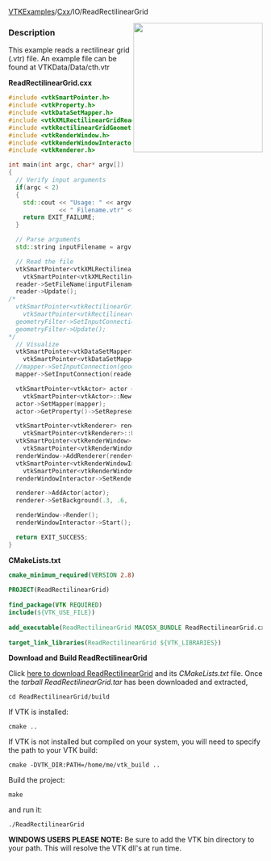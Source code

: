 [VTKExamples](Home)/[Cxx](Cxx)/IO/ReadRectilinearGrid

<img align="right" src="https://github.com/lorensen/VTKExamples/raw/master/Testing/Baseline/IO/TestReadRectilinearGrid.png" width="256" />

### Description
This example reads a rectilinear grid (.vtr) file. An example file can be found at VTKData/Data/cth.vtr

**ReadRectilinearGrid.cxx**
```c++
#include <vtkSmartPointer.h>
#include <vtkProperty.h>
#include <vtkDataSetMapper.h>
#include <vtkXMLRectilinearGridReader.h>
#include <vtkRectilinearGridGeometryFilter.h>
#include <vtkRenderWindow.h>
#include <vtkRenderWindowInteractor.h>
#include <vtkRenderer.h>

int main(int argc, char* argv[])
{
  // Verify input arguments
  if(argc < 2)
  {
    std::cout << "Usage: " << argv[0]
              << " Filename.vtr" << std::endl;
    return EXIT_FAILURE;
  }

  // Parse arguments
  std::string inputFilename = argv[1];

  // Read the file
  vtkSmartPointer<vtkXMLRectilinearGridReader> reader =
    vtkSmartPointer<vtkXMLRectilinearGridReader>::New();
  reader->SetFileName(inputFilename.c_str());
  reader->Update();
/*
  vtkSmartPointer<vtkRectilinearGridGeometryFilter> geometryFilter =
    vtkSmartPointer<vtkRectilinearGridGeometryFilter>::New();
  geometryFilter->SetInputConnection(reader->GetOutputPort());
  geometryFilter->Update();
*/
  // Visualize
  vtkSmartPointer<vtkDataSetMapper> mapper =
    vtkSmartPointer<vtkDataSetMapper>::New();
  //mapper->SetInputConnection(geometryFilter->GetOutputPort());
  mapper->SetInputConnection(reader->GetOutputPort());

  vtkSmartPointer<vtkActor> actor =
    vtkSmartPointer<vtkActor>::New();
  actor->SetMapper(mapper);
  actor->GetProperty()->SetRepresentationToWireframe();

  vtkSmartPointer<vtkRenderer> renderer =
    vtkSmartPointer<vtkRenderer>::New();
  vtkSmartPointer<vtkRenderWindow> renderWindow =
    vtkSmartPointer<vtkRenderWindow>::New();
  renderWindow->AddRenderer(renderer);
  vtkSmartPointer<vtkRenderWindowInteractor> renderWindowInteractor =
    vtkSmartPointer<vtkRenderWindowInteractor>::New();
  renderWindowInteractor->SetRenderWindow(renderWindow);

  renderer->AddActor(actor);
  renderer->SetBackground(.3, .6, .3); // Background color green

  renderWindow->Render();
  renderWindowInteractor->Start();

  return EXIT_SUCCESS;
}
```
**CMakeLists.txt**
```cmake
cmake_minimum_required(VERSION 2.8)
 
PROJECT(ReadRectilinearGrid)
 
find_package(VTK REQUIRED)
include(${VTK_USE_FILE})
 
add_executable(ReadRectilinearGrid MACOSX_BUNDLE ReadRectilinearGrid.cxx)
 
target_link_libraries(ReadRectilinearGrid ${VTK_LIBRARIES})
```

**Download and Build ReadRectilinearGrid**

Click [here to download ReadRectilinearGrid](https://github.com/lorensen/VTKWikiExamplesTarballs/raw/master/ReadRectilinearGrid.tar) and its *CMakeLists.txt* file.
Once the *tarball ReadRectilinearGrid.tar* has been downloaded and extracted,
```
cd ReadRectilinearGrid/build 
```
If VTK is installed:
```
cmake ..
```
If VTK is not installed but compiled on your system, you will need to specify the path to your VTK build:
```
cmake -DVTK_DIR:PATH=/home/me/vtk_build ..
```
Build the project:
```
make
```
and run it:
```
./ReadRectilinearGrid
```
**WINDOWS USERS PLEASE NOTE:** Be sure to add the VTK bin directory to your path. This will resolve the VTK dll's at run time.

